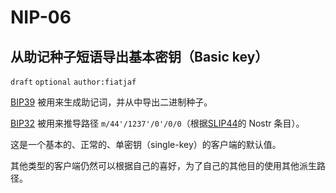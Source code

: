 # NIP-06

## 从助记种子短语导出基本密钥（Basic key）

`draft` `optional` `author:fiatjaf`

[BIP39](https://bips.xyz/39) 被用来生成助记词，并从中导出二进制种子。

[BIP32](https://bips.xyz/32) 被用来推导路径 `m/44'/1237'/0'/0/0`（根据[SLIP44](https://github.com/satoshilabs/slips/blob/master/slip-0044.md)的 Nostr 条目）。

这是一个基本的、正常的、单密钥（single-key）的客户端的默认值。

其他类型的客户端仍然可以根据自己的喜好，为了自己的其他目的使用其他派生路径。

